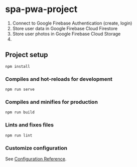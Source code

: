 # spa-pwa-project


1. Connect to Google Firebase Authentication (create, login) 
2. Store user data in Google Firebase Cloud Firestore
3. Store user photos in Google Firebase Cloud Storage
4. 



## Project setup
```
npm install
```

### Compiles and hot-reloads for development
```
npm run serve
```

### Compiles and minifies for production
```
npm run build
```

### Lints and fixes files
```
npm run lint
```

### Customize configuration
See [Configuration Reference](https://cli.vuejs.org/config/).
